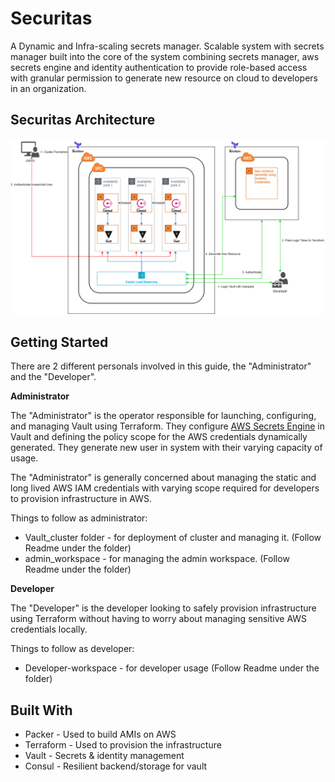 # Securitas
A Dynamic and Infra-scaling secrets manager.  Scalable system with secrets manager built into the core of the system combining secrets manager, aws secrets engine and identity authentication to provide role-based access with granular permission to generate new resource on cloud to developers in an organization.

## Securitas Architecture

![securitas_architecture](asset/securitas_architecture.PNG)

## Getting Started

There are 2 different personals involved in this guide, the "Administrator" and the "Developer". 

**Administrator**

The "Administrator" is the operator responsible for launching, configuring, and managing Vault using Terraform. They configure [AWS Secrets Engine](https://www.vaultproject.io/docs/secrets/aws/index.html) in Vault and defining the policy scope for the AWS credentials dynamically generated. They generate new user in system with their varying capacity of usage.

The "Administrator" is generally concerned about managing the static and long lived AWS IAM credentials with varying scope required for developers to provision infrastructure in AWS.

Things to follow as administrator:

* Vault_cluster folder - for deployment of cluster and managing it. (Follow Readme under the folder)
* admin_workspace - for managing the admin workspace. (Follow Readme under the folder)

**Developer**

The "Developer" is the developer looking to safely provision infrastructure using Terraform without having to worry about managing sensitive AWS credentials locally.

Things to follow as developer:

* Developer-workspace - for developer usage (Follow Readme under the folder)

## Built With

* Packer - Used to build AMIs on AWS
* Terraform - Used to provision the infrastructure
* Vault - Secrets & identity management
* Consul - Resilient backend/storage for vault